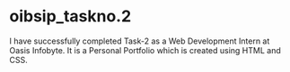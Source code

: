 # oibsip_taskno.2
I have successfully completed Task-2 as a Web Development Intern at Oasis Infobyte. It is a Personal Portfolio which is created using HTML and CSS.

